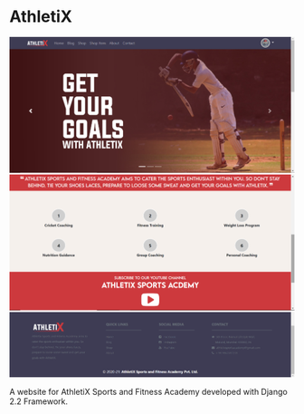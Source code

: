 # AthletiX


![AthletiX](https://github.com/deepeshanandparab/AthletiX/blob/master/athletix_homepage_scrrenshot1_updated.png?raw=true "AthletiX")
![AthletiX](https://github.com/deepeshanandparab/AthletiX/blob/master/athletix_homepage_scrrenshot2.png?raw=true "AthletiX")
![AthletiX](https://github.com/deepeshanandparab/AthletiX/blob/master/athletix_homepage_scrrenshot3_updated.png?raw=true "AthletiX")

A website for AthletiX Sports and Fitness Academy developed with Django 2.2 Framework.

